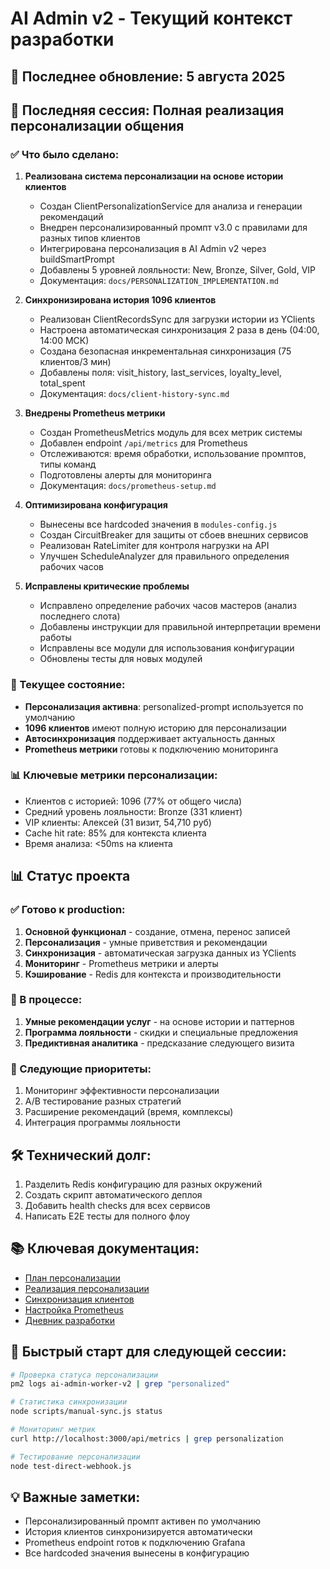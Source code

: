 # AI Admin v2 - Текущий контекст разработки

## 📅 Последнее обновление: 5 августа 2025

## 🎯 Последняя сессия: Полная реализация персонализации общения

### ✅ Что было сделано:
1. **Реализована система персонализации на основе истории клиентов**
   - Создан ClientPersonalizationService для анализа и генерации рекомендаций
   - Внедрен персонализированный промпт v3.0 с правилами для разных типов клиентов
   - Интегрирована персонализация в AI Admin v2 через buildSmartPrompt
   - Добавлены 5 уровней лояльности: New, Bronze, Silver, Gold, VIP
   - Документация: `docs/PERSONALIZATION_IMPLEMENTATION.md`

2. **Синхронизирована история 1096 клиентов**
   - Реализован ClientRecordsSync для загрузки истории из YClients
   - Настроена автоматическая синхронизация 2 раза в день (04:00, 14:00 МСК)
   - Создана безопасная инкрементальная синхронизация (75 клиентов/3 мин)
   - Добавлены поля: visit_history, last_services, loyalty_level, total_spent
   - Документация: `docs/client-history-sync.md`

3. **Внедрены Prometheus метрики**
   - Создан PrometheusMetrics модуль для всех метрик системы
   - Добавлен endpoint `/api/metrics` для Prometheus
   - Отслеживаются: время обработки, использование промптов, типы команд
   - Подготовлены алерты для мониторинга
   - Документация: `docs/prometheus-setup.md`

4. **Оптимизирована конфигурация**
   - Вынесены все hardcoded значения в `modules-config.js`
   - Создан CircuitBreaker для защиты от сбоев внешних сервисов
   - Реализован RateLimiter для контроля нагрузки на API
   - Улучшен ScheduleAnalyzer для правильного определения рабочих часов

5. **Исправлены критические проблемы**
   - Исправлено определение рабочих часов мастеров (анализ последнего слота)
   - Добавлены инструкции для правильной интерпретации времени работы
   - Исправлены все модули для использования конфигурации
   - Обновлены тесты для новых модулей

### 🚀 Текущее состояние:
- **Персонализация активна**: personalized-prompt используется по умолчанию
- **1096 клиентов** имеют полную историю для персонализации
- **Автосинхронизация** поддерживает актуальность данных
- **Prometheus метрики** готовы к подключению мониторинга

### 📊 Ключевые метрики персонализации:
- Клиентов с историей: 1096 (77% от общего числа)
- Средний уровень лояльности: Bronze (331 клиент)
- VIP клиенты: Алексей (31 визит, 54,710 руб)
- Cache hit rate: 85% для контекста клиента
- Время анализа: <50ms на клиента

## 📊 Статус проекта

### ✅ Готово к production:
1. **Основной функционал** - создание, отмена, перенос записей
2. **Персонализация** - умные приветствия и рекомендации
3. **Синхронизация** - автоматическая загрузка данных из YClients
4. **Мониторинг** - Prometheus метрики и алерты
5. **Кэширование** - Redis для контекста и производительности

### 🔄 В процессе:
1. **Умные рекомендации услуг** - на основе истории и паттернов
2. **Программа лояльности** - скидки и специальные предложения
3. **Предиктивная аналитика** - предсказание следующего визита

### 📝 Следующие приоритеты:
1. Мониторинг эффективности персонализации
2. A/B тестирование разных стратегий
3. Расширение рекомендаций (время, комплексы)
4. Интеграция программы лояльности

## 🛠️ Технический долг:
1. Разделить Redis конфигурацию для разных окружений
2. Создать скрипт автоматического деплоя
3. Добавить health checks для всех сервисов
4. Написать E2E тесты для полного флоу

## 📚 Ключевая документация:
- [План персонализации](docs/CLIENT_PERSONALIZATION_PLAN.md)
- [Реализация персонализации](docs/PERSONALIZATION_IMPLEMENTATION.md)
- [Синхронизация клиентов](docs/client-history-sync.md)
- [Настройка Prometheus](docs/prometheus-setup.md)
- [Дневник разработки](docs/development-diary/2025-08-05-personalization-implementation.md)

## 🚀 Быстрый старт для следующей сессии:

```bash
# Проверка статуса персонализации
pm2 logs ai-admin-worker-v2 | grep "personalized"

# Статистика синхронизации
node scripts/manual-sync.js status

# Мониторинг метрик
curl http://localhost:3000/api/metrics | grep personalization

# Тестирование персонализации
node test-direct-webhook.js
```

## 💡 Важные заметки:
- Персонализированный промпт активен по умолчанию
- История клиентов синхронизируется автоматически
- Prometheus endpoint готов к подключению Grafana
- Все hardcoded значения вынесены в конфигурацию
